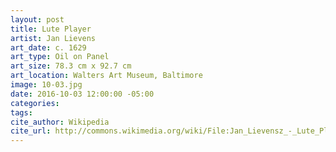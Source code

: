 ```yaml
---
layout: post
title: Lute Player
artist: Jan Lievens
art_date: c. 1629
art_type: Oil on Panel
art_size: 78.3 cm x 92.7 cm
art_location: Walters Art Museum, Baltimore
image: 10-03.jpg
date: 2016-10-03 12:00:00 -05:00
categories:
tags:
cite_author: Wikipedia
cite_url: http://commons.wikimedia.org/wiki/File:Jan_Lievensz_-_Lute_Player_-_Walters_372493.jpg
---
```

